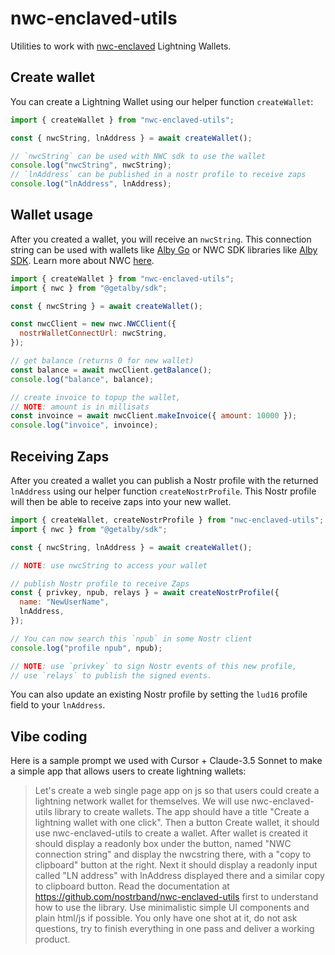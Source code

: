 # nwc-enclaved-utils

Utilities to work with [nwc-enclaved](https://github.com/nostrband/nwc-enclaved/) Lightning Wallets.

## Create wallet

You can create a Lightning Wallet using our helper function `createWallet`:

```js
import { createWallet } from "nwc-enclaved-utils";

const { nwcString, lnAddress } = await createWallet();

// `nwcString` can be used with NWC sdk to use the wallet
console.log("nwcString", nwcString);
// `lnAddress` can be published in a nostr profile to receive zaps
console.log("lnAddress", lnAddress);
```

## Wallet usage

After you created a wallet, you will receive an `nwcString`. This connection string can be used with wallets
like [Alby Go](https://albygo.com/) or NWC SDK libraries like [Alby SDK](https://github.com/getAlby/js-sdk/blob/master/docs/nwc.md).
Learn more about NWC [here](https://github.com/nostr-protocol/nips/blob/master/47.md).

```js
import { createWallet } from "nwc-enclaved-utils";
import { nwc } from "@getalby/sdk";

const { nwcString } = await createWallet();

const nwcClient = new nwc.NWCClient({
  nostrWalletConnectUrl: nwcString,
});

// get balance (returns 0 for new wallet)
const balance = await nwcClient.getBalance();
console.log("balance", balance);

// create invoice to topup the wallet,
// NOTE: amount is in millisats
const invoince = await nwcClient.makeInvoice({ amount: 10000 });
console.log("invoice", invoince);
```

## Receiving Zaps

After you created a wallet you can publish a Nostr profile with the returned `lnAddress`
using our helper function `createNostrProfile`. This Nostr profile will then be able to receive
zaps into your new wallet.

```js
import { createWallet, createNostrProfile } from "nwc-enclaved-utils";
import { nwc } from "@getalby/sdk";

const { nwcString, lnAddress } = await createWallet();

// NOTE: use nwcString to access your wallet

// publish Nostr profile to receive Zaps
const { privkey, npub, relays } = await createNostrProfile({
  name: "NewUserName",
  lnAddress,
});

// You can now search this `npub` in some Nostr client
console.log("profile npub", npub);

// NOTE: use `privkey` to sign Nostr events of this new profile,
// use `relays` to publish the signed events.
```

You can also update an existing Nostr profile by setting the `lud16` profile field to your `lnAddress`.

## Vibe coding

Here is a sample prompt we used with Cursor + Claude-3.5 Sonnet to make a simple app that allows users to create lightning wallets:


> Let's create a web single page app on js so that users could create a lightning network wallet for themselves. We will use nwc-enclaved-utils library to create wallets. The app should have a title "Create a lightning wallet with one click". Then a button Create wallet, it should use nwc-enclaved-utils to create a wallet. After wallet is created it should display a readonly box under the button, named "NWC connection string" and display the nwcstring there, with a "copy to clipboard" button at the right. Next it should display a readonly input called "LN address" with lnAddress displayed there and a similar copy to clipboard button.  Read the documentation at https://github.com/nostrband/nwc-enclaved-utils first to understand how to use the library. Use minimalistic simple UI components and plain html/js if possible. You only have one shot at it, do not ask questions, try to finish everything in one pass and deliver a working product. 